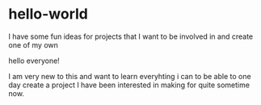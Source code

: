 # hello-world
I have some fun ideas for projects that I want to be involved in and create one of my own 

hello everyone! 

I am very new to this and want to learn everyhting i can to be able to one day create a project I have been interested in making for quite sometime now. 
